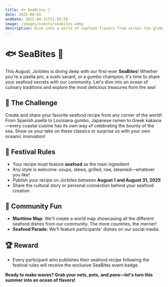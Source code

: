 ```yaml
---
title: 🐟 SeaBites 🦐
date: 2025-08-01
endDate: 2025-08-31T21:59:59
image: /images/events/seabites.webp
description: Dive into a world of seafood flavors from across the globe!
---
```


# 🐟 SeaBites 🦐

This August, Jorbites is diving deep with our first-ever **SeaBites**! Whether you're a paella pro, a sushi savant, or a gumbo champion, it's time to share your seafood secrets with our community. Let's dive into an ocean of culinary traditions and explore the most delicious treasures from the sea!

## 🌊 The Challenge

Create and share your favorite seafood recipe from any corner of the world! From Spanish paella to Louisiana gumbo, Japanese ramen to Greek kakavia—every coastal cuisine has its own way of celebrating the bounty of the sea. Show us your take on these classics or surprise us with your own oceanic innovation!

## 🎣 Festival Rules

- Your recipe must feature **seafood** as the main ingredient
- Any style is welcome: soups, stews, grilled, raw, steamed—whatever you like!
- Publish your recipe on Jorbites between **August 1 and August 31, 2025**
- Share the cultural story or personal connection behind your seafood creation

## 🦪 Community Fun

- **Maritime Map:** We'll create a world map showcasing all the different seafood dishes from our community. The more countries, the merrier!
- **Seafood Parade:** We'll feature participants' dishes on our social media.

## 🏆 Reward

- Every participant who publishes their seafood recipe following the festival rules will receive the exclusive SeaBites event badge.

**Ready to make waves? Grab your nets, pots, and pans—let's turn this summer into an ocean of flavors!**
